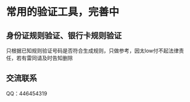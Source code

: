 # 常用的验证工具，完善中
## 身份证规则验证、银行卡规则验证
只根据已知规则验证号码是否符合生成规则，只做参考，因太low付不起法律责任，若有雷同请及时告知删除
## 交流联系
QQ：446454319
